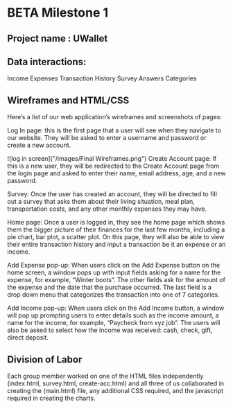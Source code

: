 # BETA Milestone 1

## Project name : UWallet



## Data interactions:

Income
Expenses
Transaction History
Survey Answers
Categories



## Wireframes and HTML/CSS

Here’s a list of our web application’s wireframes and screenshots of pages:

 Log In page: this is the first page that a user will see when they navigate to our website. They will be asked to enter a username and password or create a new account. 

![log in screen]("/images/Final Wireframes.png")
Create Account page: If this is a new user, they will be redirected to the Create Account page from the login page and asked to enter their name, email address, age, and a new password. 


Survey: Once the user has created an account, they will be directed to fill out a survey that asks them about their living situation, meal plan, transportation costs, and any other monthly expenses they may have. 

Home page: Once a user is logged in, they see the home page which shows them the bigger picture of their finances for the last few months, including a pie chart, bar plot, a scatter plot. On this page, they will also be able to view their entire transaction history and input a transaction be it an expense or an income.



Add Expense pop-up: When users click on the Add Expense button on the home screen, a window pops up with input fields asking for a name for the expense, for example,  “Winter boots”. The other fields ask for the amount of the expense and the date that the purchase occurred. The last field is a drop down menu that categorizes the transaction into one of 7 categories. 


Add Income pop-up: When users click on the Add Income button, a window will pop up prompting users to enter details such as the income amount, a name for the income, for example, “Paycheck from xyz job”. The users will also be asked to select how the income was received: cash, check, gift, direct deposit.




## Division of Labor
Each group member worked on one of the HTML files independently (index.html, survey.html, create-acc.html) and all three of us collaborated in creating the (main.html) file, any additional CSS required, and the javascript required in creating the charts. 

